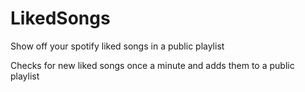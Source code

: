 # LikedSongs

Show off your spotify liked songs in a public playlist

Checks for new liked songs once a minute and adds them to a public playlist
